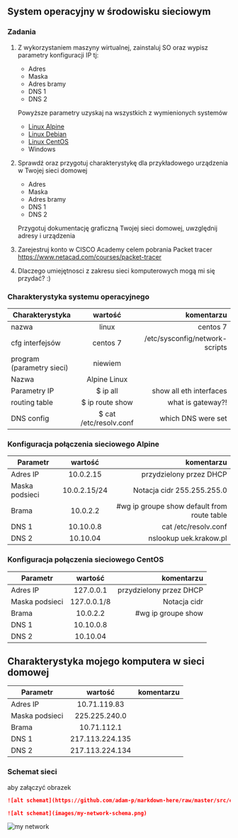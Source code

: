 ## System operacyjny w środowisku sieciowym

### Zadania


1. Z wykorzystaniem maszyny wirtualnej, zainstaluj SO oraz wypisz parametry konfiguracji IP tj:
   * Adres
   * Maska
   * Adres bramy
   * DNS 1
   * DNS 2
    
    Powyższe parametry uzyskaj na wszystkich z wymienionych systemów

   * [Linux Alpine](https://alpinelinux.org/)
   * [Linux Debian](https://www.debian.org/)
   * [Linux CentOS](https://www.centos.org/)
   * Windows 

2. Sprawdź oraz przygotuj charakterystykę dla przykładowego urządzenia w Twojej sieci domowej
   * Adres
   * Maska
   * Adres bramy
   * DNS 1
   * DNS 2
  
    Przygotuj dokumentację graficzną Twojej sieci domowej, uwzględnij adresy i urządzenia

3. Zarejestruj konto w CISCO Academy celem pobrania Packet tracer
   https://www.netacad.com/courses/packet-tracer

4. Dlaczego umiejętnosci z zakresu sieci komputerowych mogą mi się przydać? :)


### Charakterystyka systemu operacyjnego

| Charakterystyka           | wartość               | komentarzu                |
| -------------             |:-------------:        | -----:                    |
| nazwa                     | linux                 | centos 7                  |
| cfg interfejsów           | centos 7 | /etc/sysconfig/network-scripts         |
| program (parametry sieci) | niewiem               |                           |
| Nazwa                     | Alpine Linux              |                           |
| Parametry IP              | $ ip all              |show all eth interfaces  |
| routing table             | $ ip route show       | what is gateway?!  |
| DNS config                | $ cat /etc/resolv.conf| which DNS  were set                   |

### Konfiguracja połączenia sieciowego Alpine

| Parametr      | wartość       | komentarzu |
| ------------- |:-------------:| -----:|
| Adres IP      | 10.0.2.15     | przydzielony przez DHCP |
| Maska podsieci| 10.0.2.15/24  | Notacja cidr 255.255.255.0 | 
| Brama         | 10.0.2.2      | #wg ip groupe show   default from route table|
| DNS 1         | 10.10.0.8     | cat /etc/resolv.conf |
| DNS 2         | 10.10.04      | nslookup uek.krakow.pl |

### Konfiguracja połączenia sieciowego CentOS

| Parametr      | wartość       | komentarzu |
| ------------- |:-------------:| -----:|
| Adres IP      | 127.0.0.1     | przydzielony przez DHCP |
| Maska podsieci| 127.0.0.1/8   | Notacja cidr | 
| Brama         | 10.0.2.2      | #wg ip groupe show |
| DNS 1         | 10.10.0.8     |  |
| DNS 2         | 10.10.04      |  |


## Charakterystyka mojego komputera w sieci domowej

| Parametr      | wartość       | komentarzu |
| ------------- |:-------------:| -----:|
| Adres IP      | 10.71.119.83  |  |
| Maska podsieci| 225.225.240.0 |  | 
| Brama         | 10.71.112.1   |  |
| DNS 1         | 217.113.224.135     |  |
| DNS 2         | 217.113.224.134      |  |

### Schemat sieci

aby załączyć obrazek 

```markdown
![alt schemat](https://github.com/adam-p/markdown-here/raw/master/src/common/images/icon48.png)![alt schemat](https://github.com/adam-p/markdown-here/raw/master/src/common/images/icon48.png)

![alt schemat](images/my-network-schema.png)
```

![my network](network.png)

